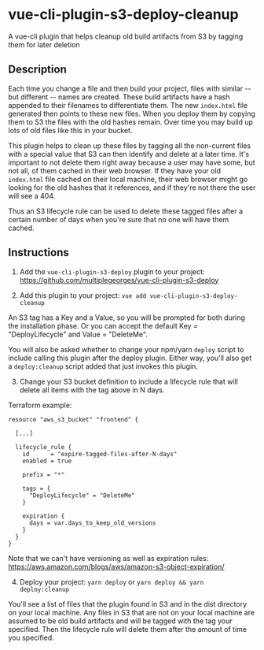 # vue-cli-plugin-s3-deploy-cleanup
A vue-cli plugin that helps cleanup old build artifacts from S3 by tagging them for later deletion

## Description

Each time you change a file and then build your project, files with similar -- but different -- names are created. These build artifacts have a hash appended to their filenames to differentiate them. The new `index.html` file generated then points to these new files. When you deploy them by copying them to S3 the files with the old hashes remain. Over time you may build up lots of old files like this in your bucket.

This plugin helps to clean up these files by tagging all the non-current files with a special value that S3 can then identify and delete at a later time. It's important to not delete them right away because a user may have some, but not all, of them cached in their web browser. If they have your old `index.html` file cached on their local machine, their web browser might go looking for the old hashes that it references, and if they're not there the user will see a 404.

Thus an S3 lifecycle rule can be used to delete these tagged files after a certain number of days when you're sure that no one will have them cached.

## Instructions

1. Add the `vue-cli-plugin-s3-deploy` plugin to your project: https://github.com/multiplegeorges/vue-cli-plugin-s3-deploy

2. Add this plugin to your project: `vue add vue-cli-plugin-s3-deploy-cleanup`

An S3 tag has a Key and a Value, so you will be prompted for both during the installation phase. Or you can accept the default Key = "DeployLifecycle" and Value = "DeleteMe".

You will also be asked whether to change your npm/yarn `deploy` script to include calling this plugin after the deploy plugin. Either way, you'll also get a `deploy:cleanup` script added that just invokes this plugin.

3. Change your S3 bucket definition to include a lifecycle rule that will delete all items with the tag above in N days.

Terraform example:

```
resource "aws_s3_bucket" "frontend" {

  [...]
  
  lifecycle_rule {
    id      = "expire-tagged-files-after-N-days"
    enabled = true

    prefix = "*"

    tags = {
      "DeployLifecycle" = "DeleteMe"
    }

    expiration {
      days = var.days_to_keep_old_versions
    }
  }
}
```

Note that we can't have versioning as well as expiration rules: https://aws.amazon.com/blogs/aws/amazon-s3-object-expiration/

4. Deploy your project: `yarn deploy` or `yarn deploy && yarn deploy:cleanup`

You'll see a list of files that the plugin found in S3 and in the dist directory on your local machine. Any files in S3 that are not on your local machine are assumed to be old build artifacts and will be tagged with the tag your specified. Then the lifecycle rule will delete them after the amount of time you specified.

